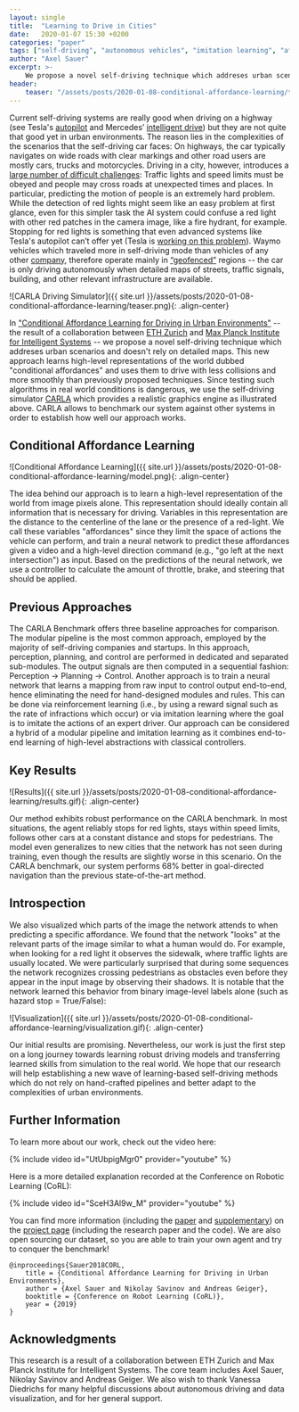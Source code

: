 ```yaml
---
layout: single
title:  "Learning to Drive in Cities"
date:   2020-01-07 15:30 +0200
categories: "paper"
tags: ["self-driving", "autonomous vehicles", "imitation learning", "affordances"]
author: "Axel Sauer"
excerpt: >-
    We propose a novel self-driving technique which addreses urban scenarios and doesn't rely on detailed maps. This new approach learns high-level representations of the world dubbed "conditional affordances" and uses them to drive with less collisions and more smoothly than previously proposed techniques. 
header:
    teaser: "/assets/posts/2020-01-08-conditional-affordance-learning/teaser.png"
---
```


Current self-driving systems are really good when driving on a highway (see Tesla's [autopilot](https://www.tesla.com/autopilot) and Mercedes’ [intelligent drive](https://media.daimler.com/marsMediaSite/en/instance/ko/Intelligent-Drive-Next-generation-driving-assistance-systems.xhtml?oid=15906070)) but they are not quite that good yet in urban environments. The reason lies in the complexities of the scenarios that the self-driving car faces: On highways, the car typically navigates on wide roads with clear markings and other road users are mostly cars, trucks and motorcycles. Driving in a city, however, introduces a [large number of difficult challenges](http://www.lookingatpeople.com/intsys99.pdf): Traffic lights and speed limits must be obeyed and people may cross roads at unexpected times and places. In particular, predicting the motion of people is an extremely hard problem. While the detection of red lights might seem like an easy problem at first glance, even for this simpler task the AI system could confuse a red light with other red patches in the camera image, like a fire hydrant, for example. Stopping for red lights is something that even advanced systems like Tesla's autopilot can’t offer yet (Tesla is [working on this problem](https://electrek.co/2019/03/28/tesla-autopilot-stopping-red-light/)). Waymo vehicles which traveled more in self-driving mode than vehicles of any other [company](https://www.nextbigfuture.com/2018/03/uber-self-driving-system-was-still-400-times-worse-waymo-in-2018-on-key-distance-intervention-metric.html), therefore operate mainly in [“geofenced”](https://eu.azcentral.com/story/money/business/tech/2018/12/05/phoenix-waymo-vans-how-self-driving-cars-operate-roads/2082664002/) regions -- the car is only driving autonomously when detailed maps of streets, traffic signals, building, and other relevant infrastructure are available.

![CARLA Driving Simulator]({{ site.url }}/assets/posts/2020-01-08-conditional-affordance-learning/teaser.png){: .align-center}

In ["Conditional Affordance Learning for Driving in Urban Environments"](https://arxiv.org/abs/1806.06498) -- the result of a collaboration between [ETH Zurich](https://ethz.ch/en.html) and [Max Planck Institute for Intelligent Systems](https://www.is.mpg.de/) -- we propose a novel self-driving technique which addreses urban scenarios and doesn't rely on detailed maps. This new approach learns high-level representations of the world dubbed "conditional affordances" and uses them to drive with less collisions and more smoothly than previously proposed techniques. Since testing such algorithms in real world conditions is dangerous, we use the self-driving simulator [CARLA](http://carla.org/) which provides a realistic graphics engine as illustrated above. CARLA allows to benchmark our system against other systems in order to establish how well our approach works. 

## Conditional Affordance Learning

![Conditional Affordance Learning]({{ site.url }}/assets/posts/2020-01-08-conditional-affordance-learning/model.png){: .align-center}

The idea behind our approach is to learn a high-level representation of the world from image pixels alone. This representation should ideally contain all information that is necessary for driving. Variables in this representation are the distance to the centerline of the lane or the presence of a red-light. We call these variables "affordances" since they limit the space of actions the vehicle can perform, and train a neural network to predict these affordances given a video and a high-level direction command (e.g., "go left at the next intersection") as input. Based on the predictions of the neural network, we use a controller to calculate the amount of throttle, brake, and steering that should be applied.

## Previous Approaches

The CARLA Benchmark offers three baseline approaches for comparison. The modular pipeline is the most common approach, employed by the majority of self-driving companies and startups. In this approach, perception, planning, and control are performed in dedicated and separated sub-modules. The output signals are then computed in a sequential fashion: Perception → Planning → Control. Another approach is to train a neural network that learns a mapping from raw input to control output end-to-end, hence eliminating the need for hand-designed modules and rules. This can be done via reinforcement learning (i.e., by using a reward signal such as the rate of infractions which occur) or via imitation learning where the goal is to imitate the actions of an expert driver. Our approach can be considered a hybrid of a modular pipeline and imitation learning as it combines end-to-end learning of high-level abstractions with classical controllers.

## Key Results

![Results]({{ site.url }}/assets/posts/2020-01-08-conditional-affordance-learning/results.gif){: .align-center}

Our method exhibits robust performance on the CARLA benchmark. In most situations, the agent reliably stops for red lights, stays within speed limits, follows other cars at a constant distance and stops for pedestrians. The model even generalizes to new cities that the network has not seen during training, even though the results are slightly worse in this scenario. On the CARLA benchmark, our system performs 68% better in goal-directed navigation than the previous state-of-the-art method.

## Introspection

We also visualized which parts of the image the network attends to when predicting a specific affordance. We found that the network "looks" at the relevant parts of the image similar to what a human would do. For example, when looking for a red light it observes the sidewalk, where traffic lights are usually located. We were particularly surprised that during some sequences the network recognizes crossing pedestrians as obstacles even before they appear in the input image by observing their shadows. It is notable that the network learned this behavior from binary image-level labels alone (such as hazard stop = True/False):

![Visualization]({{ site.url }}/assets/posts/2020-01-08-conditional-affordance-learning/visualization.gif){: .align-center}

Our initial results are promising. Nevertheless, our work is just the first step on a long journey towards learning robust driving models and transferring learned skills from simulation to the real world. We hope that our research will help establishing a new wave of learning-based self-driving methods which do not rely on hand-crafted pipelines and better adapt to the complexities of urban environments.

## Further Information

To learn more about our work, check out the video here:

{% include video id="UtUbpigMgr0" provider="youtube" %}

Here is a more detailed explanation recorded at the Conference on Robotic Learning (CoRL):

{% include video id="SceH3Al9w_M" provider="youtube" %}

You can find more information (including the [paper](http://www.cvlibs.net/publications/Sauer2018CORL.pdf) and [supplementary](http://www.cvlibs.net/publications/Sauer2018CORL_supplementary.pdf)) on the [project page](https://sites.google.com/view/cal-for-driving/) (including the research paper and the code). We are also open sourcing our dataset, so you are able to train your own agent and try to conquer the benchmark!

    @inproceedings{Sauer2018CORL,
        title = {Conditional Affordance Learning for Driving in Urban Environments},
        author = {Axel Sauer and Nikolay Savinov and Andreas Geiger},
        booktitle = {Conference on Robot Learning (CoRL)},
        year = {2019}
    }

## Acknowledgments

This research is a result of a collaboration between ETH Zurich and Max Planck Institute for Intelligent Systems. The core team includes Axel Sauer, Nikolay Savinov and Andreas Geiger. We also wish to thank Vanessa Diedrichs for many helpful discussions about autonomous driving and data visualization, and for her general support.
